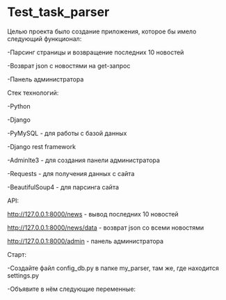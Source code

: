 # Test_task_parser

Целью проекта было создание приложения, которое бы имело следующий функционал:

-Парсинг страницы и возвращение последних 10 новостей

-Возврат json с новостями на get-запрос

-Панель администратора

Стек технологий:

-Python

-Django

-PyMySQL - для работы с базой данных

-Django rest framework

-Adminlte3 - для создания панели администратора

-Requests - для получения данных с сайта

-BeautifulSoup4 - для парсинга сайта

API:

http://127.0.0.1:8000/news - вывод последних 10 новостей

http://127.0.0.1:8000/news/data - возврат json со всеми новостями

http://127.0.0.1:8000/admin - панель администратора

Старт:

-Создайте файл config_db.py в папке my_parser, там же, где находится settings.py

-Объявите в нём следующие переменные:



